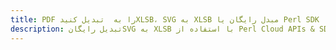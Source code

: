 ---title: PDF را به  تبدیل کنیدXLSB، SVG به XLSB مبدل رایگان یا Perl SDKdescription: تبدیل رایگانSVG به XLSB با استفاده از Perl Cloud APIs & SDK همچنین اسناد PDF را در Cloud ایجاد، ویرایش و رندر کنید.---